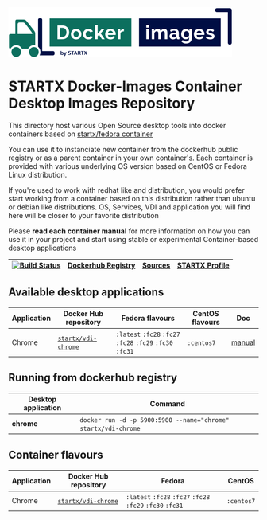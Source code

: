 [![startxfr/docker-images](https://raw.githubusercontent.com/startxfr/docker-images/master/travis/logo-small.svg?sanitize=true)](https://github.com/startxfr/docker-images)

# STARTX Docker-Images Container Desktop Images Repository

This directory host various Open Source desktop tools into docker containers based on [startx/fedora container](https://hub.docker.com/r/startx/fedora)

You can use it to instanciate new container from the dockerhub public registry 
or as a parent container in your own container's. 
Each container is provided with various underlying OS version based on CentOS or 
Fedora Linux distribution.

If you're used to work with redhat like and distribution, you would prefer start working
from a container based on this distribution rather than ubuntu or debian like distributions.
OS, Services, VDI and application you will find here will be closer to your favorite distribution

Please **read each container manual** for more information on how you can use it in 
your project and start using stable or experimental Container-based desktop applications

| [![Build Status](https://travis-ci.org/startxfr/docker-images.svg?branch=master)](https://travis-ci.org/startxfr/docker-images) | [Dockerhub Registry](https://hub.docker.com/r/startx) | [Sources](https://github.com/startxfr/docker-images/)             | [STARTX Profile](https://github.com/startxfr) | 
|-------------------------------------------------------------------------------------------------------------------|-------------------------------------------------------|-------------------------------------------------------------------|-----------------------------------------------|

## Available desktop applications

| Application   | Docker Hub repository                                                | Fedora flavours                                                                   | CentOS flavours             | Doc
|---------------|----------------------------------------------------------------------|-----------------------------------------------------------------------------------|-----------------------------|--------------------------------
| Chrome        | [`startx/vdi-chrome`](https://hub.docker.com/r/startx/vdi-chrome)    | `:latest` `:fc28` `:fc27` `:fc28` `:fc29` `:fc30` `:fc31`                         | `:centos7`                  | [manual](chrome/README.md)

## Running from dockerhub registry

| Desktop application | Command                                                              |
|---------------------|----------------------------------------------------------------------|
| **chrome**          | `docker run -d -p 5900:5900 --name="chrome" startx/vdi-chrome`       | 

## Container flavours

| Application  | Docker Hub repository                                                | Fedora                                                                               | CentOS                |
|--------------|----------------------------------------------------------------------|--------------------------------------------------------------------------------------|-----------------------|
| Chrome       | [`startx/vdi-chrome`](https://hub.docker.com/r/startx/vdi-chrome)    | `:latest` `:fc28` `:fc27` `:fc28` `:fc29` `:fc30` `:fc31`                            | `:centos7`            |
